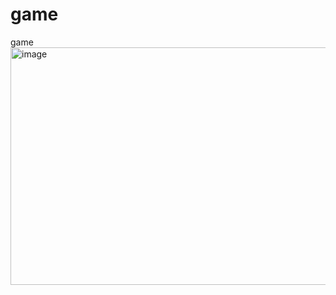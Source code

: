 # game
game
<img width="652" height="380" alt="image" src="https://github.com/user-attachments/assets/41d5013c-1dd5-4680-a8da-74fa4d9c03ff" />
